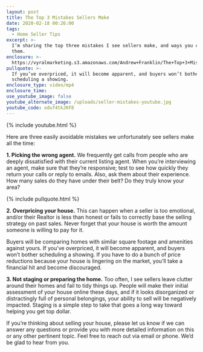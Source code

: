 ```yaml
---
layout: post
title: The Top 3 Mistakes Sellers Make
date: 2020-02-18 00:26:00
tags:
  - Home Seller Tips
excerpt: >-
  I’m sharing the top three mistakes I see sellers make, and ways you can avoid
  them.
enclosure: >-
  https://vyralmarketing.s3.amazonaws.com/Andrew+Franklin/The+Top+3+Mistakes+Sellers+Make.mp4
pullquote: >-
  If you’ve overpriced, it will become apparent, and buyers won’t bother
  scheduling a showing.
enclosure_type: video/mp4
enclosure_time:
use_youtube_image: false
youtube_alternate_image: /uploads/seller-mistakes-youtube.jpg
youtube_code: oduf4tkJKF8
---
```


{% include youtube.html %}

Here are three easily avoidable mistakes we unfortunately see sellers make all the time:&nbsp;

**1\. Picking the wrong agent.** We frequently get calls from people who are deeply dissatisfied with their current listing agent. When you’re interviewing an agent, make sure that they’re responsive; test to see how quickly they return your calls or reply to emails. Also, ask them about their experience. How many sales do they have under their belt? Do they truly know your area?

{% include pullquote.html %}

**2\. Overpricing your house.** This can happen when a seller is too emotional, and/or their Realtor is less than honest or fails to correctly base the selling strategy on past sales. Never forget that your house is worth the amount someone is willing to pay for it.&nbsp;

Buyers will be comparing homes with similar square footage and amenities against yours. If you’ve overpriced, it will become apparent, and buyers won’t bother scheduling a showing. If you have to do a bunch of price reductions because your house is lingering on the market, you’ll take a financial hit and become discouraged.&nbsp;

**3\. Not staging or preparing the home.** Too often, I see sellers leave clutter around their homes and fail to tidy things up. People will make their initial assessment of your house online these days, and if it looks disorganized or distractingly full of personal belongings, your ability to sell will be negatively impacted. Staging is a simple step to take that goes a long way toward helping you get top dollar.&nbsp;

If you’re thinking about selling your house, please let us know if we can answer any questions or provide you with more detailed information on this or any other pertinent topic. Feel free to reach out via email or phone. We’d be glad to hear from you.